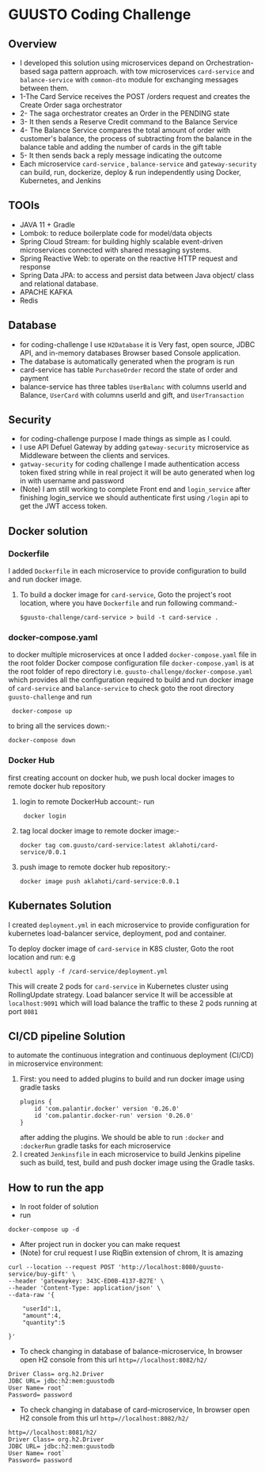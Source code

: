 # GUUSTO Coding Challenge

## Overview
* I developed this solution using microservices depand on Orchestration-based saga pattern approach.
  with tow microservices `card-service` and `balance-service` with `common-dto` module for exchanging messages between them.
* 1-The Card Service receives the POST /orders request and creates the Create Order saga orchestrator
* 2- The saga orchestrator creates an Order in the PENDING state
* 3- It then sends a Reserve Credit command to the Balance Service
* 4- The Balance Service compares the total amount of order with customer's balance, the process of subtracting from the balance in the balance table and adding the number of cards in the gift table
* 5- It then sends back a reply message indicating the outcome
* Each microservice `card-service` , `balance-service` and `gateway-security` can build, run, dockerize, deploy & run independently using Docker, Kubernetes, and Jenkins

## TOOls
* JAVA 11 + Gradle
* Lombok: to reduce boilerplate code for model/data objects
* Spring Cloud Stream: for building highly scalable event-driven microservices connected with shared messaging systems.
* Spring Reactive Web:  to operate on the reactive HTTP request and response
* Spring Data JPA:  to access and persist data between Java object/ class and relational database.
* APACHE KAFKA
* Redis
## Database
* for coding-challenge I use `H2Database` it is Very fast, open source, JDBC API, and in-memory databases Browser based Console application.
* The database is automatically generated when the program is run
* card-service has table `PurchaseOrder` record the state of order and payment
* balance-service has three tables `UserBalanc` with columns userId and Balance, `UserCard` with columns userId and gift, and `UserTransaction`

## Security
* for coding-challenge purpose I made things as simple as I could.
* I use API Defuel Gateway by adding `gateway-security` microservice as Middleware between the clients and services.
* `gatway-security` for coding challenge I made authentication access token fixed string while in real project it will be auto generated when log in with username and password
* (Note) I am still working to complete Front end and `login_service`
  after finishing login_service we should authenticate first using `/login` api to get the JWT access token.

## Docker solution
### Dockerfile
I added `Dockerfile` in each microservice to provide configuration to build and run docker image.

1. To build a docker image for `card-service`, Goto the project's root location, where you have `Dockerfile` and run following command:-
    ```
    $guusto-challenge/card-service > build -t card-service .
    ```
### docker-compose.yaml
to docker multiple microservices at once I added `docker-compose.yaml` file in the root folder
Docker compose configuration file `docker-compose.yaml` is at the root folder of repo directory i.e. `guusto-challenge/docker-compose.yaml` which provides all the configuration required to build and run docker image of `card-service` and `balance-service`
to check goto the root directory `guusto-challenge`
and run

```
 docker-compose up
```

to bring all the services down:-

```
docker-compose down
```

### Docker Hub
first creating  account on docker hub, we push local docker images to remote docker hub repository
1. login to remote DockerHub account:-
   run
    ```
     docker login
    ```
2. tag local docker image to remote docker image:-
    ```
    docker tag com.guusto/card-service:latest aklahoti/card-service/0.0.1
    ```
3. push image to remote docker hub repository:-
    ```
    docker image push aklahoti/card-service:0.0.1 
    ``` 
## Kubernates Solution
I created `deployment.yml` in each microservice to provide configuration for kubernetes load-balancer service, deployment, pod and container.

To deploy docker image of `card-service` in K8S cluster, Goto the root location and run:
e.g
```
kubectl apply -f /card-service/deployment.yml
```
This will create 2 pods for `card-service` in Kubernetes cluster using RollingUpdate strategy. Load balancer service
It will be accessible at `localhost:9091` which will load balance the traffic to these 2 pods running at port `8081`


## CI/CD pipeline Solution
to automate the continuous integration and continuous deployment (CI/CD) in microservice environment:

1. First: you need to added  plugins to build and run docker image using gradle tasks
    ```
    plugins {
        id 'com.palantir.docker' version '0.26.0'
        id 'com.palantir.docker-run' version '0.26.0'
    }
    ```
   after adding the plugins. We should be able to run `:docker` and `:dockerRun` gradle tasks for each microservice
2. I created `Jenkinsfile` in each microservice to build Jenkins pipeline such as build, test, build and push docker image using the Gradle tasks.

## How to run the app
* In root folder of solution
* run
````
docker-compose up -d
````
* After project run in docker you can make request
* (Note) for crul request I use RiqBin extension of chrom, It is amazing
````
curl --location --request POST 'http://localhost:8080/guusto-service/buy-gift' \
--header 'gatewaykey: 343C-ED0B-4137-B27E' \
--header 'Content-Type: application/json' \
--data-raw '{
   
    "userId":1,
    "amount":4,
    "quantity":5
    
}'
````
* To check changing in database of balance-microservice, In browser open H2 console from this url `http=//localhost:8082/h2/`
 ````
Driver Class= org.h2.Driver
JDBC URL= jdbc:h2:mem:guustodb
User Name= root`
Password= password
````
* To check changing in database of card-microservice, In browser open H2 console from this url `http=//localhost:8082/h2/`
````
http=//localhost:8081/h2/
Driver Class= org.h2.Driver
JDBC URL= jdbc:h2:mem:guustodb
User Name= root`
Password= password
````